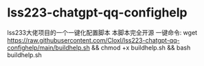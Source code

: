 # lss223-chatgpt-qq-confighelp
lss233大佬项目的一个一键化配置脚本
本脚本完全开源
一键命令:
wget https://raw.githubusercontent.com/Cloxl/lss223-chatgpt-qq-confighelp/main/buildhelp.sh && chmod +x buildhelp.sh && bash buildhelp.sh
